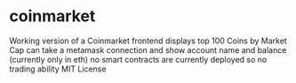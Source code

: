 # coinmarket
Working version of a Coinmarket frontend
displays top 100 Coins by Market Cap
can take a metamask connection and show account name and balance (currently only in eth)
no smart contracts are currently deployed so no trading ability
MIT License
